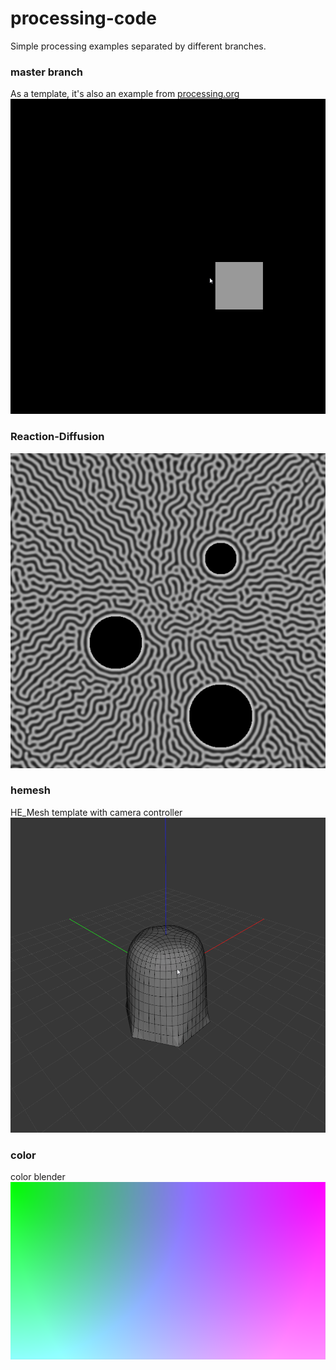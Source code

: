 # processing-code

Simple processing examples separated by different branches.

### master branch 
As a template, it's also an example from [processing.org](https://processing.org/examples/mousefunctions.html)
![](fig/HWXu8aTBde.gif)

### Reaction-Diffusion
![](https://github.com/amomorning/processing-code/blob/diffusion/fig/SKo2w2KJSda.png)

### hemesh
HE_Mesh template with camera controller
![](https://github.com/amomorning/processing-code/blob/hemesh/fig/XhpK4nms4w.gif)


### color 
color blender
![](https://github.com/amomorning/processing-code/blob/color/fig/color.png)